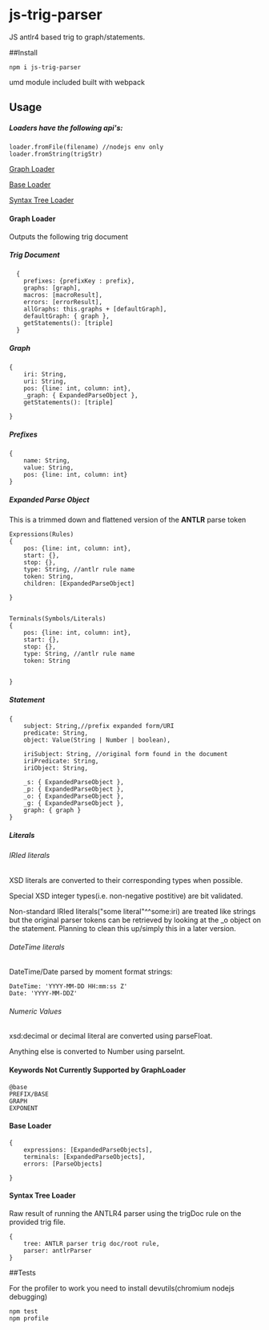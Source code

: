 # js-trig-parser
JS antlr4 based trig to graph/statements.



##Install

```
npm i js-trig-parser
```

umd module included built with webpack
## Usage
##### Loaders have the following api's:
```
loader.fromFile(filename) //nodejs env only
loader.fromString(trigStr)
```
[Graph Loader](#graph-loader)

[Base Loader](#base-loader)

[Syntax Tree Loader](#syntax-tree-loader)




#### Graph Loader
Outputs the following trig document
##### Trig Document
```
  {
	prefixes: {prefixKey : prefix},
	graphs: [graph],
	macros: [macroResult],
	errors: [errorResult],
	allGraphs: this.graphs + [defaultGraph],
	defaultGraph: { graph },
	getStatements(): [triple]
  }
```
##### Graph

```
{
	iri: String,
	uri: String,
	pos: {line: int, column: int},
	_graph: { ExpandedParseObject },
	getStatements(): [triple]
	
}	
```

##### Prefixes

```
{
	name: String,
	value: String,
	pos: {line: int, column: int}
}
```
##### Expanded Parse Object
This is a trimmed down and flattened version of the __ANTLR__ parse token



```
Expressions(Rules)
{
	pos: {line: int, column: int},
	start: {},
	stop: {},
	type: String, //antlr rule name
	token: String,
	children: [ExpandedParseObject]
	
}


Terminals(Symbols/Literals)
{
	pos: {line: int, column: int},
	start: {},
	stop: {},
	type: String, //antlr rule name
	token: String
	
	
}
```

##### Statement
```
{
	subject: String,//prefix expanded form/URI
	predicate: String,
	object: Value(String | Number | boolean),
	
	iriSubject: String, //original form found in the document
	iriPredicate: String,
	iriObject: String,
	
	_s: { ExpandedParseObject },
	_p: { ExpandedParseObject },
	_o: { ExpandedParseObject },
	_g: { ExpandedParseObject },
	graph: { graph }
}
```


##### Literals


###### IRIed literals
XSD literals are converted to their corresponding types when possible.

Special XSD integer types(i.e. non-negative postitive) are bit validated.

Non-standard IRIed literals("some literal"^^some:iri) are treated like strings
but the original parser tokens can be retrieved by looking at the _o object on the statement.
Planning to clean this up/simply this in a later version.

###### DateTime literals
DateTime/Date parsed by moment format strings:

	DateTime: 'YYYY-MM-DD HH:mm:ss Z'
	Date: 'YYYY-MM-DDZ'

###### Numeric Values

xsd:decimal or decimal literal are converted using parseFloat.

Anything else is converted to Number using parseInt.


#### Keywords Not Currently Supported by GraphLoader
	@base
	PREFIX/BASE
	GRAPH
	EXPONENT


#### Base Loader

```
{
	expressions: [ExpandedParseObjects],
	terminals: [ExpandedParseObjects],
	errors: [ParseObjects]
	
}
```
#### Syntax Tree Loader
Raw result of running the ANTLR4 parser using the trigDoc rule on the provided trig file.

```
{
	tree: ANTLR parser trig doc/root rule,
	parser: antlrParser
}
```


##Tests

For the profiler to work you need to install devutils(chromium nodejs debugging)
```
npm test
npm profile
```



